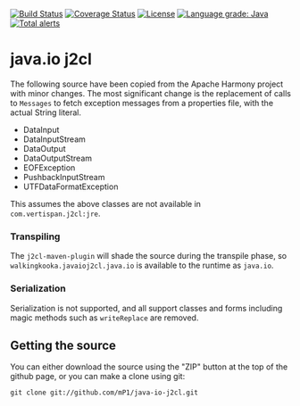 [![Build Status](https://travis-ci.com/mP1/java-io-j2cl.svg?branch=master)](https://travis-ci.com/mP1/java-io-j2cl.svg?branch=master)
[![Coverage Status](https://coveralls.io/repos/github/mP1/java-io-j2cl/badge.svg?branch=master)](https://coveralls.io/github/mP1/java-io-j2cl?branch=master)
[![License](https://img.shields.io/badge/License-Apache%202.0-blue.svg)](https://opensource.org/licenses/Apache-2.0)
[![Language grade: Java](https://img.shields.io/lgtm/grade/java/g/mP1/java-io-j2cl.svg?logo=lgtm&logoWidth=18)](https://lgtm.com/projects/g/mP1/java-io-j2cl/context:java)
[![Total alerts](https://img.shields.io/lgtm/alerts/g/mP1/java-io-j2cl.svg?logo=lgtm&logoWidth=18)](https://lgtm.com/projects/g/mP1/java-io-j2cl/alerts/)



# java.io j2cl

The following source have been copied from the Apache Harmony project with minor changes. The most significant change
is the replacement of calls to `Messages` to fetch exception messages from a properties file, with the actual String literal.

- DataInput
- DataInputStream
- DataOutput
- DataOutputStream
- EOFException
- PushbackInputStream
- UTFDataFormatException

This assumes the above classes are not available in `com.vertispan.j2cl:jre`.



### Transpiling

The `j2cl-maven-plugin` will shade the source during the transpile phase, so `walkingkooka.javaioj2cl.java.io`
is available to the runtime as `java.io`. 



### Serialization

Serialization is not supported, and all support classes and forms including magic methods such as `writeReplace` are removed.



## Getting the source

You can either download the source using the "ZIP" button at the top
of the github page, or you can make a clone using git:

```
git clone git://github.com/mP1/java-io-j2cl.git
```
